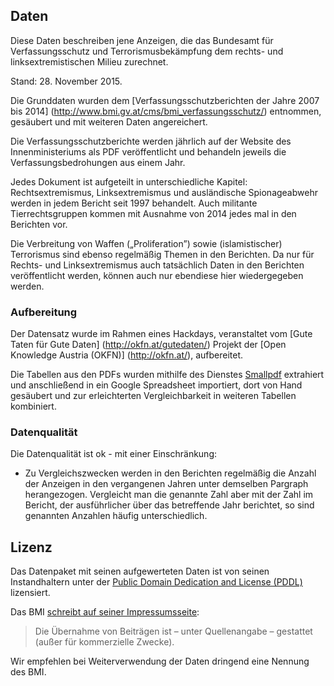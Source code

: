 ## Daten
Diese Daten beschreiben jene Anzeigen, die das Bundesamt für Verfassungsschutz und Terrorismusbekämpfung dem rechts- und linksextremistischen Milieu zurechnet. 

Stand: 28. November 2015. 

Die Grunddaten wurden dem [Verfassungsschutzberichten der Jahre 2007 bis 2014] (http://www.bmi.gv.at/cms/bmi_verfassungsschutz/) entnommen, gesäubert und mit weiteren Daten angereichert. 

Die Verfassungsschutzberichte werden jährlich auf der Website des Innenministeriums als PDF veröffentlicht und behandeln jeweils die Verfassungsbedrohungen aus einem Jahr. 

Jedes Dokument ist aufgeteilt in unterschiedliche Kapitel: Rechtsextremismus, Linksextremismus und ausländische Spionageabwehr werden in jedem Bericht seit 1997 behandelt. Auch militante Tierrechtsgruppen kommen mit Ausnahme von 2014 jedes mal in den Berichten vor. 

Die Verbreitung von Waffen („Proliferation”) sowie (islamistischer) Terrorismus sind ebenso regelmäßig Themen in den Berichten. Da nur für Rechts- und Linksextremismus auch tatsächlich Daten in den Berichten veröffentlicht werden, können auch nur ebendiese hier wiedergegeben werden. 

### Aufbereitung
Der Datensatz wurde im Rahmen eines Hackdays, veranstaltet vom [Gute Taten für Gute Daten] (http://okfn.at/gutedaten/) Projekt der [Open Knowledge Austria (OKFN)] (http://okfn.at/), aufbereitet. 

Die Tabellen aus den PDFs wurden mithilfe des Dienstes [Smallpdf](http://smallpdf.com/) extrahiert und anschließend in ein Google Spreadsheet importiert, dort von Hand gesäubert und zur erleichterten Vergleichbarkeit in weiteren Tabellen kombiniert. 

### Datenqualität
Die Datenqualität ist ok - mit einer Einschränkung: 
* Zu Vergleichszwecken werden in den Berichten regelmäßig die Anzahl der Anzeigen in den vergangenen Jahren unter demselben Pargraph herangezogen. Vergleicht man die genannte Zahl aber mit der Zahl im Bericht, der ausführlicher über das betreffende Jahr berichtet, so sind genannten Anzahlen häufig unterschiedlich.  

## Lizenz
Das Datenpaket mit seinen aufgewerteten Daten ist von seinen Instandhaltern unter der [Public Domain Dedication and License (PDDL)](http://opendatacommons.org/licenses/pddl/1.0/) lizensiert.

Das BMI [schreibt auf seiner Impressumsseite](http://www.bmi.gv.at/cms/bmi_impressum/):
> Die Übernahme von Beiträgen ist – unter Quellenangabe – gestattet (außer für kommerzielle Zwecke).

Wir empfehlen bei Weiterverwendung der Daten dringend eine Nennung des BMI.
